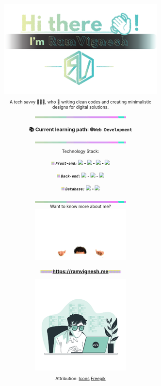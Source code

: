 <!--
**ramvignesh-b/ramvignesh-b** is a ✨ _special_ ✨ repository because its `README.md` (this file) appears on your GitHub profile.

Here are some ideas to get you started:

- 🔭 I’m currently working on ...
- 🌱 I’m currently learning ...
- 👯 I’m looking to collaborate on ...
- 🤔 I’m looking for help with ...
- 💬 Ask me about ...
- 📫 How to reach me: ...
- 😄 Pronouns: ...
- ⚡ Fun fact: ...
-->
<p align="center">
  <img src="https://github.com/ramvignesh-b/ramvignesh-b/blob/master/hi.svg" />
</p>
<p align="center">A tech savvy 👨🏾‍💻, who 💖 writing clean codes and creating minimalistic designs for digital
  solutions.</p>
<p align="center">
  <img src="https://github.com/ramvignesh-b/ramvignesh-b/blob/master/line.gif" />
</p>
<h3 align="center">📚 Current learning path: <strong>🌐<code>Web Development</code></strong></h3>
<p align="center">
  <img src="https://github.com/ramvignesh-b/ramvignesh-b/blob/master/line.gif" />
</p>
<div align="center">
  Technology Stack:
  <h5 align="center"><img src="https://github.com/ramvignesh-b/ramvignesh-b/blob/master/list.gif" />
    <strong><code>Front-end:</code></strong>
    <img src="https://img.icons8.com/color/24/000000/html-5.png" /> - <img
      src="https://img.icons8.com/color/24/000000/javascript.png" /> - <img
      src="https://img.icons8.com/color/24/000000/css3.png" /> - <img
      src="https://img.icons8.com/color/24/000000/react-native.png" />
  </h5>
  <h5 align="center"><img src="https://github.com/ramvignesh-b/ramvignesh-b/blob/master/list.gif" />
    <strong><code>Back-end:</code></strong>
    <img src="https://img.icons8.com/color/24/000000/python.png" /> - <img
      src="https://img.icons8.com/windows/24/000000/django.png" /> - <img
      src="https://img.icons8.com/windows/25/000000/nodejs.png" />
  </h5>
  <h5 align="center"><img src="https://github.com/ramvignesh-b/ramvignesh-b/blob/master/list.gif" />
    <strong><code>Database:</code></strong>
    <img src="https://img.icons8.com/ios/28/000000/mysql-logo.png" /> - <img
      src="https://img.icons8.com/color/24/000000/mongodb.png" />
  </h5>
  <p align="center">
    <img src="https://github.com/ramvignesh-b/ramvignesh-b/blob/master/line.gif" />
    <br />
    Want to know more about me? <br />
    <img src="https://github.com/ramvignesh-b/ramvignesh-b/blob/master/below.gif" />
  </p>
  <h3 align="center"><img src="https://github.com/ramvignesh-b/ramvignesh-b/blob/master/list.gif" /><img
      src="https://github.com/ramvignesh-b/ramvignesh-b/blob/master/list.gif" /><img
      src="https://github.com/ramvignesh-b/ramvignesh-b/blob/master/list.gif" /><img
      src="https://github.com/ramvignesh-b/ramvignesh-b/blob/master/list.gif" /><a
      href="https://ramvignesh.me">https://ramvignesh.me</a><img
      src="https://github.com/ramvignesh-b/ramvignesh-b/blob/master/list.gif" /><img
      src="https://github.com/ramvignesh-b/ramvignesh-b/blob/master/list.gif" /><img
      src="https://github.com/ramvignesh-b/ramvignesh-b/blob/master/list.gif" /><img
      src="https://github.com/ramvignesh-b/ramvignesh-b/blob/master/list.gif" /></h3>
  <p align="center">
    <img src="https://github.com/ramvignesh-b/ramvignesh-b/blob/master/code.svg" width="300px" />
  </p>
  <p align="center">
    Attribution: <a href="https://icons8.com" target="_blank">Icons</a> <a href="https://freepik.com"
      target="_blank">Freepik</a>
  </p>
</div>
